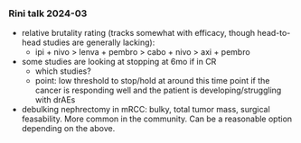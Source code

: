 
### Rini talk 2024-03
- relative brutality rating (tracks somewhat with efficacy, though head-to-head studies are generally lacking):
	- ipi + nivo > lenva + pembro > cabo + nivo > axi + pembro
- some studies are looking at stopping at 6mo if in CR
	- which studies?
	- point: low threshold to stop/hold at around this time point if the cancer is responding well and the patient is developing/struggling with drAEs
- debulking nephrectomy in mRCC: bulky, total tumor mass, surgical feasability. More common in the community. Can be a reasonable option depending on the above.